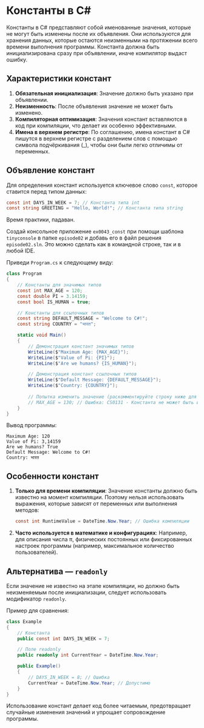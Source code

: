 # Константы в C#

Константы в C# представляют собой именованные значения, которые не могут быть изменены после их объявления. 
Они используются для хранения данных, которые остаются неизменными на протяжении всего времени выполнения программы. 
Константа должна быть инициализирована сразу при объявлении, иначе компилятор выдаст ошибку.

## Характеристики констант
1. **Обязательная инициализация**: Значение должно быть указано при объявлении.
2. **Неизменность**: После объявления значение не может быть изменено.
3. **Компиляторная оптимизация**: Значения констант вставляются в код при компиляции, что делает их особенно эффективными.
4. **Имена в верхнем регистре**: По соглашению, имена констант в C# пишутся в верхнем регистре с разделением слов с помощью символа подчёркивания (_), чтобы они были легко отличимы от переменных.

## Объявление констант
Для определения констант используется ключевое слово `const`, которое ставится перед типом данных:

```c#
const int DAYS_IN_WEEK = 7; // Константа типа int
const string GREETING = "Hello, World!"; // Константа типа string
```

Время практики, падаван.

Создай консольное приложение `ex0043_const` при помощи шаблона `tinyconsole` в папке
`episode02` и добавь его в файл решения `episode02.sln`. Это можно сделать как в командной строке, так и в любой IDE.

Приведи `Program.cs` к следующему виду:

```c#
class Program
{
    // Константы для значимых типов
    const int MAX_AGE = 120;
    const double PI = 3.14159;
    const bool IS_HUMAN = true;

    // Константы для ссылочных типов
    const string DEFAULT_MESSAGE = "Welcome to C#!";
    const string COUNTRY = "भारत";

    static void Main()
    {
        // Демонстрация констант значимых типов
        WriteLine($"Maximum Age: {MAX_AGE}");
        WriteLine($"Value of Pi: {PI}");
        WriteLine($"Are we humans? {IS_HUMAN}");

        // Демонстрация констант ссылочных типов
        WriteLine($"Default Message: {DEFAULT_MESSAGE}");
        WriteLine($"Country: {COUNTRY}");
        
        // Попытка изменить значение (раскомментируйте строку ниже для проверки)
        // MAX_AGE = 130; // Ошибка: CS0131 - Константа не может быть изменена
    }
}
```

Вывод программы:
```
Maximum Age: 120
Value of Pi: 3,14159
Are we humans? True
Default Message: Welcome to C#!
Country: भारत
```

## Особенности констант
1. **Только для времени компиляции**: Значение константы должно быть известно на момент компиляции. Поэтому нельзя использовать выражения, которые зависят от переменных или выполнения методов:
   ```c#
   const int RuntimeValue = DateTime.Now.Year; // Ошибка компиляции
   ```
2. **Часто используется в математике и конфигурациях**: Например, для описания числа π, физических постоянных или фиксированных настроек программы (например, максимальное количество пользователей).

## Альтернатива — `readonly`
Если значение не известно на этапе компиляции, но должно быть неизменяемым после инициализации, следует использовать модификатор `readonly`.

Пример для сравнения:
```c#
class Example
{
    // Константа
    public const int DAYS_IN_WEEK = 7;

    // Поле readonly
    public readonly int CurrentYear = DateTime.Now.Year;

    public Example()
    {
        // DAYS_IN_WEEK = 8; // Ошибка
        CurrentYear = DateTime.Now.Year; // Допустимо
    }
}
``` 

Использование констант делает код более читаемым, предотвращает случайные изменения значений и упрощает сопровождение программы.